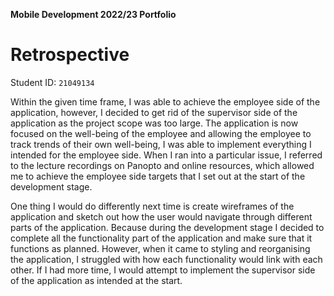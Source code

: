 **Mobile Development 2022/23 Portfolio**
# Retrospective

Student ID: `21049134`

Within the given time frame, I was able to achieve the employee side of the application, however, I decided to get rid of the supervisor side of the application as the project scope was too large. The application is now focused on the well-being of the employee and allowing the employee to track trends of their own well-being, I was able to implement everything I intended for the employee side. When I ran into a particular issue, I referred to the lecture recordings on Panopto and online resources, which allowed me to achieve the employee side targets that I set out at the start of the development stage.

One thing I would do differently next time is create wireframes of the application and sketch out how the user would navigate through different parts of the application. Because during the development stage I decided to complete all the functionality part of the application and make sure that it functions as planned. However, when it came to styling and reorganising the application, I struggled with how each functionality would link with each other. If I had more time, I would attempt to implement the supervisor side of the application as intended at the start.

